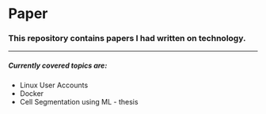 # __Paper__
### This repository contains papers I had written on technology.
---

##### Currently covered topics are: 

* Linux User Accounts
* Docker
* Cell Segmentation using ML - thesis
